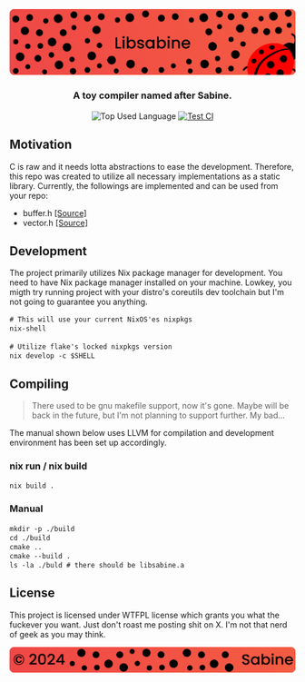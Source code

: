 <p align="center">
    <img src=".github/assets/header.png" alt="Sabine's {Library}">
</p>

<p align="center">
    <h3 align="center">A toy compiler named after Sabine.</h3>
</p>

<p align="center">
    <img align="center" src="https://img.shields.io/github/languages/top/sabine-lang/libsabine?style=flat&logo=c&logoColor=ffffff&labelColor=F05045&color=F05045" alt="Top Used Language">
    <a href="https://github.com/sabine-lang/libsabine/actions/workflows/test.yml"><img align="center" src="https://img.shields.io/github/actions/workflow/status/sabine-lang/libsabine/test.yml?style=flat&logo=github&logoColor=ffffff&labelColor=F05045&color=F05045" alt="Test CI"></a>
</p>

## Motivation

C is raw and it needs lotta abstractions to ease the development. Therefore, this repo was created to utilize all necessary implementations as a static library. Currently, the followings are implemented and can be used from your repo:

- buffer.h [[Source]](./include/sabine/buffer.h)
- vector.h [[Source]](./include/sabine/vector.h)

## Development

The project primarily utilizes Nix package manager for development. You need to have Nix package manager
installed on your machine. Lowkey, you migth try running project with your distro's coreutils dev toolchain
but I'm not going to guarantee you anything.

```shell
# This will use your current NixOS'es nixpkgs
nix-shell

# Utilize flake's locked nixpkgs version
nix develop -c $SHELL
```

## Compiling

> There used to be gnu makefile support, now it's gone. Maybe will be back in the future, but I'm not
planning to support further. My bad...

The manual shown below uses LLVM for compilation and development environment has been set up accordingly.

### nix run / nix build

```shell
nix build .
```

### Manual

```shell
mkdir -p ./build
cd ./build
cmake ..
cmake --build .
ls -la ./buld # there should be libsabine.a
```

## License

This project is licensed under WTFPL license which grants you what the fuckever you want. Just don't
roast me posting shit on X. I'm not that nerd of geek as you may think.

<p align="center">
    <img src=".github/assets/footer.png" alt="Sabine's {Library}">
</p>
